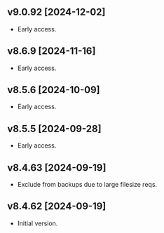 ## v9.0.92 [2024-12-02]

- Early access.

## v8.6.9 [2024-11-16]

- Early access.

## v8.5.6 [2024-10-09]

- Early access.

## v8.5.5 [2024-09-28]

- Early access.

## v8.4.63 [2024-09-19]

- Exclude from backups due to large filesize reqs.

## v8.4.62 [2024-09-19]

- Initial version.
